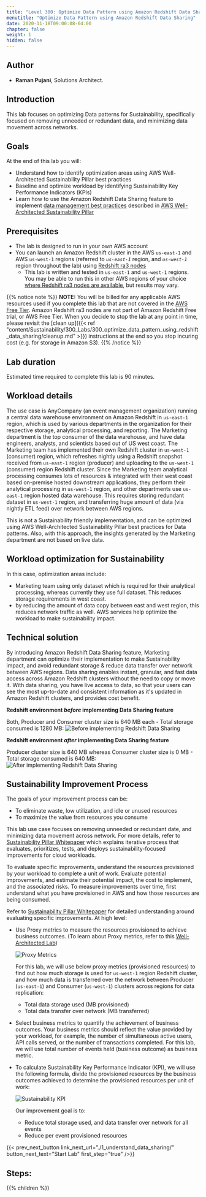 ```yaml
---
title: "Level 300: Optimize Data Pattern using Amazon Redshift Data Sharing"
menutitle: "Optimize Data Pattern using Amazon Redshift Data Sharing"
date: 2020-11-18T09:00:08-04:00
chapter: false
weight: 1
hidden: false
---
```

## Author

- **Raman Pujani**, Solutions Architect.

## Introduction

This lab focuses on optimizing Data patterns for Sustainability, specifically focused on removing unneeded or redundant data, and minimizing data movement across networks.

## Goals
At the end of this lab you will:

* Understand how to identify optimization areas using AWS Well-Architected Sustainability Pillar best practices
* Baseline and optimize workload by identifying Sustainability Key Performance Indicators (KPIs)
* Learn how to use the Amazon Redshift Data Sharing feature to implement [data management best practices](https://docs.aws.amazon.com/wellarchitected/latest/sustainability-pillar/data-patterns.html) described in [AWS Well-Architected Sustainability Pillar](https://docs.aws.amazon.com/wellarchitected/latest/sustainability-pillar/sustainability-pillar.html)

## Prerequisites

* The lab is designed to run in your own AWS account
* You can launch an Amazon Redshift cluster in the AWS `us-east-1` and AWS `us-west-1` regions (referred to _`us-east-1`_ region, and _`us-west-1`_ region throughout the lab) using [Redshift ra3 nodes](https://aws.amazon.com/redshift/features/ra3/)
  * This lab is written and tested in `us-east-1` and `us-west-1` regions. You may be able to run this in other AWS regions of your choice [where Redshift ra3 nodes are available](https://docs.aws.amazon.com/redshift/latest/mgmt/working-with-clusters.html#ra3-regions), but results may vary.

{{% notice note %}}
**NOTE:** You will be billed for any applicable AWS resources used if you complete this lab that are not covered in the [AWS Free Tier](https://aws.amazon.com/free/). Amazon Redshift ra3 nodes are not part of Amazon Redshift Free trial, or AWS Free Tier. When you decide to stop the lab at any point in time, please revisit the [clean up]({{< ref "content/Sustainability/300_Labs/300_optimize_data_pattern_using_redshift_data_sharing/cleanup.md" >}}) instructions at the end so you stop incuring cost (e.g. for storage in Amazon S3).
{{% /notice %}}

## Lab duration
Estimated time required to complete this lab is 90 minutes.

## Workload details
The use case is AnyCompany (an event management organization) running a central data warehouse environment on Amazon Redshift in `us-east-1` region, which is used by various departments in the organization for their respective storage, analytical processing, and reporting. The Marketing department is the top consumer of the data warehouse, and have data engineers, analysts, and scientists based out of US west coast. The Marketing team has implemented their own Redshift cluster in `us-west-1` (consumer) region, which refreshes nightly using a Redshift snapshot received from `us-east-1` region (producer) and uploading to the `us-west-1` (consumer) region Redshift cluster. Since the Marketing team analytical processing consumes lots of resources & integrated with their west coast based on-premise hosted downstream applications, they perform their analytical processing in `us-west-1` region, and other departments use `us-east-1` region hosted data warehouse. This requires storing redundant dataset in `us-west-1` region, and transferring huge amount of data (via nightly ETL feed) over network between AWS regions.

This is not a Sustainability friendly implementation, and can be optimized using AWS Well-Architected Sustainability Pillar best practices for Data patterns. Also, with this approach, the insights generated by the Marketing department are not based on live data.

## Workload optimization for Sustainability
In this case, optimization areas include:
* Marketing team using only dataset which is required for their analytical processing, whereas currently they use full dataset. This reduces storage requirements in west coast. 
* by reducing the amount of data copy between east and west region, this reduces network traffic as well. AWS services help optimize the workload to make sustainability impact.

## Technical solution
By introducing Amazon Redshift Data Sharing feature, Marketing department can optimize their implementation to make Sustainability impact, and avoid redundant storage & reduce data transfer over network between AWS regions. Data sharing enables instant, granular, and fast data access across Amazon Redshift clusters without the need to copy or move it. With data sharing, you have live access to data, so that your users can see the most up-to-date and consistent information as it's updated in Amazon Redshift clusters, and provides cost benefit.

**Redshift environment _before_ implementing Data Sharing feature**

Both, Producer and Consumer cluster size is 640 MB each - Total storage consumed is 1280 MB:
![Before implementing Redshift Data Sharing](/Sustainability/300_optimize_data_pattern_using_redshift_data_sharing/lab-0/images/before_redshift_data_sharing.png?classes=lab_picture_small)


**Redshift environment _after_ implementing Data Sharing feature**

Producer cluster size is 640 MB whereas Consumer cluster size is 0 MB - Total storage consumed is 640 MB:
![After implementing Redshift Data Sharing](/Sustainability/300_optimize_data_pattern_using_redshift_data_sharing/lab-0/images/after_redshift_data_sharing.png?classes=lab_picture_small)


## Sustainability Improvement Process
The goals of your improvement process can be:
* To eliminate waste, low utilization, and idle or unused resources
* To maximize the value from resources you consume

This lab use case focuses on removing unneeded or redundant date, and minimizing data movement across network. For more details, refer to [Sustainability Pillar Whitepaper](https://docs.aws.amazon.com/wellarchitected/latest/sustainability-pillar/improvement-process.html) which explains iterative process that evaluates, prioritizes, tests, and deploys sustainability-focused improvements for cloud workloads.

To evaluate specific improvements, understand the resources provisioned by your workload to complete a unit of work. Evaluate potential improvements, and estimate their potential impact, the cost to implement, and the associated risks. To measure improvements over time, first understand what you have provisioned in AWS and how those resources are being consumed.

Refer to [Sustainability Pillar Whitepaper](https://docs.aws.amazon.com/wellarchitected/latest/sustainability-pillar/evaluate-specific-improvements.html) for detailed understanding around evaluating specific improvements. At high level:
* Use Proxy metrics to measure the resources provisioned to achieve business outcomes. (To learn about Proxy metrics, refer to this [Well-Architected Lab](https://wellarchitectedlabs.com/sustainability/300_labs/300_cur_reports_as_efficiency_reports/))

  ![Proxy Metrics](/Sustainability/300_optimize_data_pattern_using_redshift_data_sharing/lab-0/images/proxy_metrics_type.png?classes=lab_picture_small)

  For this lab, we will use below proxy metrics (provisioned resources) to find out how much storage is used for `us-west-1` region Redshift cluster, and how much data is transferred over the network between Producer (`us-east-1`) and Consumer (`us-west-1`) clusters across regions for data replication:
    * Total data storage used (MB provisioned)
    * Total data transfer over network (MB transferred)

* Select business metrics to quantify the achievement of business outcomes. Your business metrics should reflect the value provided by your workload, for example, the number of simultaneous active users, API calls served, or the number of transactions completed. For this lab, we will use total number of events held (business outcome) as business metric.

* To calculate Sustainability Key Performance Indicator (KPI), we will use the following formula, divide the provisioned resources by the business outcomes achieved to determine the provisioned resources per unit of work:

    ![Sustainability KPI](/Sustainability/300_optimize_data_pattern_using_redshift_data_sharing/lab-0/images/sustainability_kpi2.png?classes=lab_picture_small)

  Our improvement goal is to:
  * Reduce total storage used, and data transfer over network for all events
  * Reduce per event provisioned resources


{{< prev_next_button link_next_url="./1_understand_data_sharing/" button_next_text="Start Lab" first_step="true" />}}

## Steps:
{{% children  %}}
